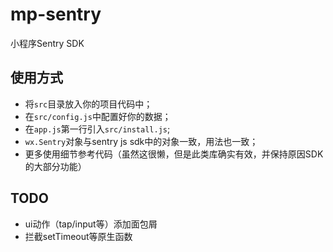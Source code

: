 # mp-sentry
小程序Sentry SDK

## 使用方式
- 将`src`目录放入你的项目代码中；
- 在`src/config.js`中配置好你的数据；
- 在`app.js`第一行引入`src/install.js`;
- `wx.Sentry`对象与sentry js sdk中的对象一致，用法也一致；
- 更多使用细节参考代码（虽然这很懒，但是此类库确实有效，并保持原因SDK的大部分功能）

## TODO
- ui动作（tap/input等）添加面包屑
- 拦截setTimeout等原生函数